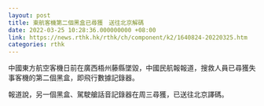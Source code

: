 ```yaml
---
layout: post
title: 東航客機第二個黑盒已尋獲　送往北京解碼
date: 2022-03-25 10:28:36.000000000 +08:00
link: https://news.rthk.hk/rthk/ch/component/k2/1640824-20220325.htm
categories: rthk
---
```


中國東方航空客機日前在廣西梧州藤縣墜毀，中國民航報報道，搜救人員已尋獲失事客機的第二個黑盒，即飛行數據記錄器。

報道說，另一個黑盒、駕駛艙話音記錄器在周三尋獲，已送往北京譯碼。

